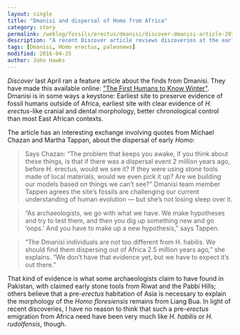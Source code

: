 ```yaml
---
layout: single
title: "Dmanisi and dispersal of Homo from Africa"
category: story
permalink: /weblog/fossils/erectus/dmanisi/discover-dmanisi-article-2016.html
description: "A recent Discover article reviews discoveries at the early Georgian site."
tags: [Dmanisi, Homo erectus, paleonews]
modified: 2016-04-25
author: John Hawks
---
```



<em>Discover</em> last April ran a feature article about the finds from Dmanisi. They have made this available online: <a href="http://discovermagazine.com/2015/april/18-our-first-winter">"The First Humans to Know Winter"</a>. Dmanisi is in some ways a keystone: Earliest site to preserve evidence of fossil humans outside of Africa, earliest site with clear evidence of <em>H. erectus</em>-like cranial and dental morphology, better chronological control than most East African contexts. 

The article has an interesting exchange involving quotes from Michael Chazan and Martha Tappan, about the dispersal of early <em>Homo</em>: 

<blockquote>Says Chazan: “The problem that keeps you awake, if you think about these things, is that if there was a dispersal event 2 million years ago, before H. erectus, would we see it? If they were using stone tools made of local materials, would we even pick it up? Are we building our models based on things we can’t see?”
Dmanisi team member Tappen agrees the site’s fossils are challenging our current understanding of human evolution — but she’s not losing sleep over it.</blockquote>

<blockquote>“As archaeologists, we go with what we have. We make hypotheses and try to test them, and then you dig up something new and go ‘oops.’ And you have to make up a new hypothesis,” says Tappen.</blockquote>

<blockquote>“The Dmanisi individuals are not too different from H. habilis. We should find them dispersing out of Africa 2.5 million years ago,” she explains. “We don’t have that evidence yet, but we have to expect it’s out there.”</blockquote>

That kind of evidence is what some archaeologists claim to have found in Pakistan, with claimed early stone tools from Riwat and the Pabbi Hills; others believe that a pre-<em>erectus</em> habitation of Asia is necessary to explain the morphology of the <em>Homo floresiensis</em> remains from Liang Bua. In light of recent discoveries, I have no reason to think that such a pre-<em>erectus</em> emigration from Africa need have been very much like <em>H. habilis</em> or <em>H. rudolfensis</em>, though. 
